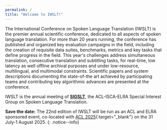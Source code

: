 ```yaml
---
permalink: /
title: "Welcome to IWSLT!"
---
```


The International Conference on Spoken Language Translation (IWSLT) is the premier annual scientific conference, dedicated to all aspects of spoken language translation.
For more than 20 years running, the conference has published and organized key evaluation campaigns in the field, including the creation of requisite data suites, benchmarks, metrics and key tasks that define progress in the field. 
This year's challenges address simultaneous translation, consecutive translation and subtitling tasks, for real-time, low latency as well offline archival purposes and under low-resource, multilingual, and multimodal constraints. 
Scientific papers and system descriptions documenting the state-of-the art achieved by participating teams and contributing key algorithmic advances are presented at the conference. 

IWSLT is the annual meeting of [**SIGSLT**](/sigslt), the ACL-ISCA-ELRA Special Interest Group on Spoken Language Translation.

<!--
<img src="/assets/images/welcome-to-bangkok-2024.png" alt="Image of a pagoda in early morning, with the text 21st IWSLT, Bangkok, 15-16 August" id="index-img">
-->

**Save the date:** The 22nd edition of IWSLT will be run as an ACL and ELRA sponsored event, co-located with [ACL 2025](https://2025.aclweb.org/){:target="_blank"} on the 31 July-1 August 2025.
{: .notice--info}
